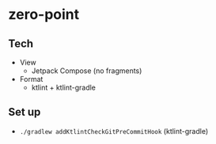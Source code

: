 # zero-point

## Tech
- View
  - Jetpack Compose (no fragments)
- Format
  - ktlint + ktlint-gradle

## Set up

- `./gradlew addKtlintCheckGitPreCommitHook` (ktlint-gradle)